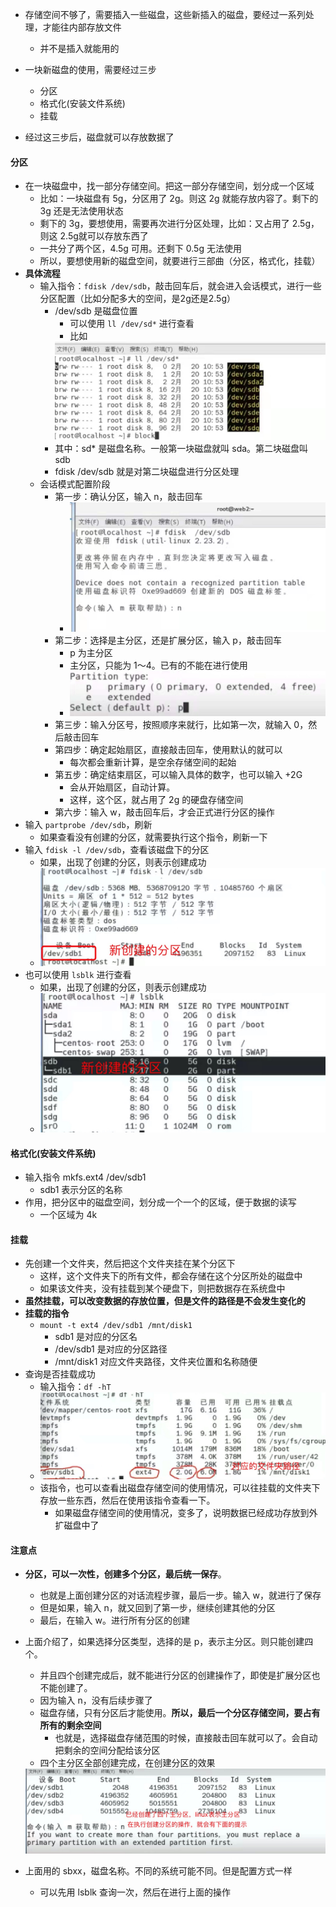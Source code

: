 - 存储空间不够了，需要插入一些磁盘，这些新插入的磁盘，要经过一系列处理，才能往内部存放文件
  - 并不是插入就能用的

- 一块新磁盘的使用，需要经过三步
  - 分区
  - 格式化(安装文件系统)
  - 挂载
- 经过这三步后，磁盘就可以存放数据了

#### 分区
- 在一块磁盘中，找一部分存储空间。把这一部分存储空间，划分成一个区域
  - 比如：一块磁盘有 5g，分区用了 2g。则这 2g 就能存放内容了。剩下的 3g 还是无法使用状态
  - 剩下的 3g，要想使用，需要再次进行分区处理，比如：又占用了 2.5g，则这 2.5g就可以存放东西了
  - 一共分了两个区，4.5g 可用。还剩下 0.5g 无法使用
  - 所以，要想使用新的磁盘空间，就要进行三部曲（分区，格式化，挂载）
- **具体流程**
  - 输入指令：`fdisk /dev/sdb`，敲击回车后，就会进入会话模式，进行一些分区配置（比如分配多大的空间，是2g还是2.5g）
    - /dev/sdb 是磁盘位置
      - 可以使用 `ll /dev/sd*` 进行查看
      - 比如
      <img src='../../imgs/img9.png'>
    - 其中：sd* 是磁盘名称。一般第一块磁盘就叫 sda。第二块磁盘叫 sdb
    - fdisk /dev/sdb 就是对第二块磁盘进行分区处理
  - 会话模式配置阶段
    - 第一步：确认分区，输入 n，敲击回车
      - <img src='../../imgs/img10.png'>
    - 第二步：选择是主分区，还是扩展分区，输入 p，敲击回车
      - p 为主分区
      - 主分区，只能为 1～4。已有的不能在进行使用
      - <img src='../../imgs/img11.png'>
    - 第三步：输入分区号，按照顺序来就行，比如第一次，就输入 0，然后敲击回车
    - 第四步：确定起始扇区，直接敲击回车，使用默认的就可以
      - 每次都会重新计算，是空余存储空间的起始
    - 第五步：确定结束扇区，可以输入具体的数字，也可以输入 +2G
      - 会从开始扇区，自动计算。
      - 这样，这个区，就占用了 2g 的硬盘存储空间
    - 第六步：输入 w，敲击回车后，才会正式进行分区的操作
- 输入 `partprobe /dev/sdb`，刷新
  - 如果查看没有创建的分区，就需要执行这个指令，刷新一下
- 输入 `fdisk -l /dev/sdb`，查看该磁盘下的分区
  - 如果，出现了创建的分区，则表示创建成功
  - <img src='../../imgs/img12.png'>
- 也可以使用 `lsblk` 进行查看
  - 如果，出现了创建的分区，则表示创建成功
  - <img src='../../imgs/img13.png'>

#### 格式化(安装文件系统)
- 输入指令 mkfs.ext4  /dev/sdb1
  - sdb1 表示分区的名称
- 作用，把分区中的磁盘空间，划分成一个一个的区域，便于数据的读写
  - 一个区域为 4k


#### 挂载
- 先创建一个文件夹，然后把这个文件夹挂在某个分区下
  - 这样，这个文件夹下的所有文件，都会存储在这个分区所处的磁盘中
  - 如果该文件夹，没有挂载到某个硬盘下，则把数据存在系统盘中
- **虽然挂载，可以改变数据的存放位置，但是文件的路径是不会发生变化的**
- **挂载的指令**
  - `mount -t ext4 /dev/sdb1 /mnt/disk1`
    - sdb1 是对应的分区名
    - /dev/sdb1 是对应的分区路径
    - /mnt/disk1 对应文件夹路径，文件夹位置和名称随便
- 查询是否挂载成功
  - 输入指令：`df -hT`
  - <img src='../../imgs/img14.png'>
  - 该指令，也可以查看出磁盘存储空间的使用情况，可以往挂载的文件夹下存放一些东西，然后在使用该指令查看一下。
    - 如果磁盘存储空间的使用情况，变多了，说明数据已经成功存放到外扩磁盘中了





#### 注意点
- **分区，可以一次性，创建多个分区，最后统一保存**。
  - 也就是上面创建分区的对话流程步骤，最后一步。输入 w，就进行了保存
  - 但是如果，输入 n，就又回到了第一步，继续创建其他的分区
  - 最后，在输入 w。进行所有分区的创建

- 上面介绍了，如果选择分区类型，选择的是 p，表示主分区。则只能创建四个。
  - 并且四个创建完成后，就不能进行分区的创建操作了，即使是扩展分区也不能创建了。
  - 因为输入 n，没有后续步骤了
  - 磁盘存储，只有分区后才能使用。**所以，最后一个分区存储空间，要占有所有的剩余空间**
    - 也就是，选择磁盘存储范围的时候，直接敲击回车就可以了。会自动把剩余的空间分配给该分区
  - 四个主分区全部创建完成，在创建分区的效果
  <img src='../../imgs/img15.png'>

- 上面用的 sbxx，磁盘名称。不同的系统可能不同。但是配置方式一样
  - 可以先用 lsblk 查询一次，然后在进行上面的操作
